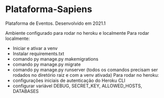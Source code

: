 # Plataforma-Sapiens
Plataforma de Eventos. Desenvolvido em 2021.1 

Ambiente configurado para rodar no heroku e localmente
Para rodar localmente:
- Iniciar e ativar a venv
- Instalar requirements.txt
- comando py manage.py makemigrations
- comando py manage.py migrate
- comando py manage.py runserver
(todos os comandos precisam ser rodados no diretório raiz e com a venv ativada)
Para rodar no heroku:
- configurações iniciais de autenticação do Heroku CLI
- configurar variável DEBUG, SECRET_KEY, ALLOWED_HOSTS, DATABASES
